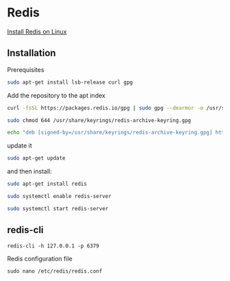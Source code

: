 # Redis

[Install Redis on Linux](https://redis.io/docs/latest/operate/oss_and_stack/install/install-redis/install-redis-on-linux/)

## Installation

Prerequisites

```bash
sudo apt-get install lsb-release curl gpg
```

Add the repository to the apt index

```bash
curl -fsSL https://packages.redis.io/gpg | sudo gpg --dearmor -o /usr/share/keyrings/redis-archive-keyring.gpg
```

```bash
sudo chmod 644 /usr/share/keyrings/redis-archive-keyring.gpg
```

```bash
echo "deb [signed-by=/usr/share/keyrings/redis-archive-keyring.gpg] https://packages.redis.io/deb $(lsb_release -cs) main" | sudo tee /etc/apt/sources.list.d/redis.list
```

update it

```bash
sudo apt-get update
```

and then install:

```bash
sudo apt-get install redis
```

```bash
sudo systemctl enable redis-server
```

```bash
sudo systemctl start redis-server
```


## redis-cli

```shell
redis-cli -h 127.0.0.1 -p 6379
```

Redis configuration file

```shell
sudo nano /etc/redis/redis.conf
```

